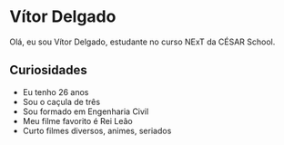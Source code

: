 # Vítor Delgado

Olá, eu sou Vítor Delgado, estudante no curso NExT da CÉSAR School.

## Curiosidades

* Eu tenho 26 anos
* Sou o caçula de três
* Sou formado em Engenharia Civil
* Meu filme favorito é Rei Leão
* Curto filmes diversos, animes, seriados
